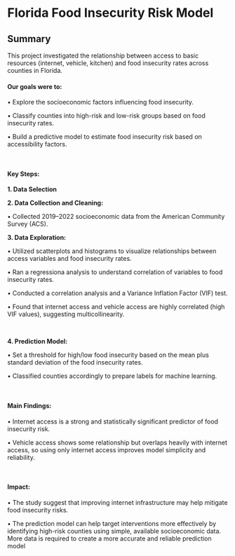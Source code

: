 # Florida Food Insecurity Risk Model


## Summary

This project investigated the relationship between access to basic resources (internet, vehicle, kitchen) and food insecurity rates across counties in Florida.


#### **Our goals were to:**

• Explore the socioeconomic factors influencing food insecurity.

• Classify counties into high-risk and low-risk groups based on food insecurity rates.

• Build a predictive model to estimate food insecurity risk based on accessibility factors. 
  
<br>

#### **Key Steps:**

**1. Data Selection**

**2. Data Collection and Cleaning:**

• Collected 2019–2022 socioeconomic data from the American Community Survey (ACS).
<br>


**3. Data Exploration:**

• Utilized scatterplots and histograms to visualize relationships between access variables and food insecurity rates.

• Ran a regressiona analysis to understand correlation of variables to food insecurity rates.

• Conducted a correlation analysis and a Variance Inflation Factor (VIF) test.

• Found that internet access and vehicle access are highly correlated (high VIF values), suggesting multicollinearity.
<br>

<br>

**4. Prediction Model:**

• Set a threshold for high/low food insecurity based on the mean plus standard deviation of the food insecurity rates.

• Classified counties accordingly to prepare labels for machine learning.

<br>

#### **Main Findings:**

• Internet access is a strong and statistically significant predictor of food insecurity risk.

• Vehicle access shows some relationship but overlaps heavily with internet access, so using only internet access improves model simplicity and reliability.

<br>

#### **Impact:**

• The study suggest that improving internet infrastructure may help mitigate food insecurity risks.

• The prediction model can help target interventions more effectively by identifying high-risk counties using simple, available socioeconomic data. More data is required to create a more accurate and reliable prediction model
